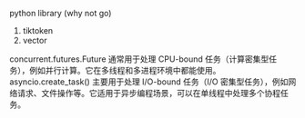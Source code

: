python library (why not go)
1. tiktoken 
2. vector

concurrent.futures.Future 通常用于处理 CPU-bound 任务（计算密集型任务），例如并行计算。它在多线程和多进程环境中都能使用。
asyncio.create_task() 主要用于处理 I/O-bound 任务（I/O 密集型任务），例如网络请求、文件操作等。它适用于异步编程场景，可以在单线程中处理多个协程任务。
